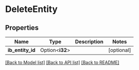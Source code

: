 # DeleteEntity

## Properties

Name | Type | Description | Notes
------------ | ------------- | ------------- | -------------
**ib_entity_id** | Option<**i32**> |  | [optional]

[[Back to Model list]](../README.md#documentation-for-models) [[Back to API list]](../README.md#documentation-for-api-endpoints) [[Back to README]](../README.md)
